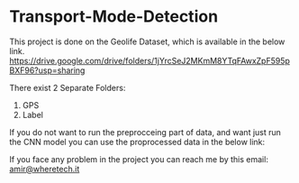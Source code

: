 # Transport-Mode-Detection

This project is done on the Geolife Dataset, which is available in the below link.
https://drive.google.com/drive/folders/1jYrcSeJ2MKmM8YTqFAwxZpF595pBXF96?usp=sharing

There exist 2 Separate Folders:
1) GPS 
2) Label 

If you do not want to run the preprocceing part of data, and want just run the CNN model you can use the proprocessed data in the below link:


If you face any problem in the project you can reach me by this email:
amir@wheretech.it
